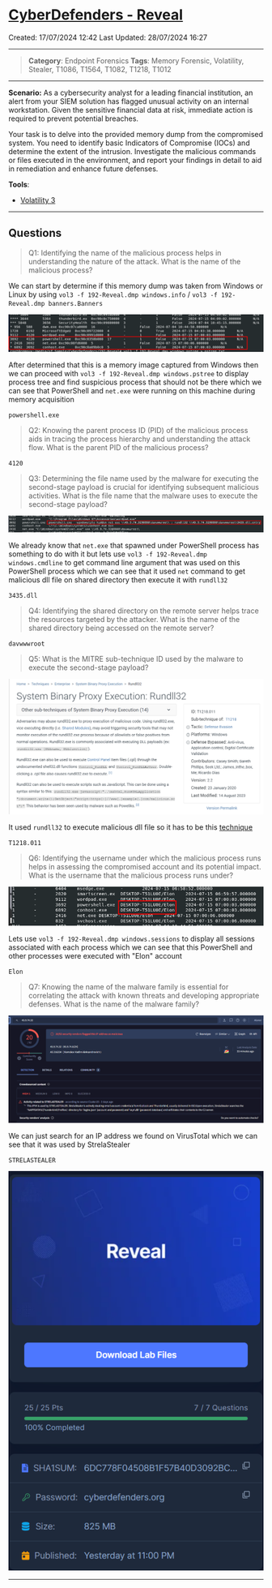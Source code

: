 # [CyberDefenders - Reveal](https://cyberdefenders.org/blueteam-ctf-challenges/reveal/)
Created: 17/07/2024 12:42
Last Updated: 28/07/2024 16:27
* * *
>**Category**: Endpoint Forensics
>**Tags**: Memory Forensic, Volatility, Stealer, T1086, T1564, T1082, T1218, T1012
* * *
**Scenario:**
As a cybersecurity analyst for a leading financial institution, an alert from your SIEM solution has flagged unusual activity on an internal workstation. Given the sensitive financial data at risk, immediate action is required to prevent potential breaches.

Your task is to delve into the provided memory dump from the compromised system. You need to identify basic Indicators of Compromise (IOCs) and determine the extent of the intrusion. Investigate the malicious commands or files executed in the environment, and report your findings in detail to aid in remediation and enhance future defenses.

**Tools**:
- [Volatility 3](https://github.com/volatilityfoundation/volatility3)
* * *
## Questions
>Q1: Identifying the name of the malicious process helps in understanding the nature of the attack. What is the name of the malicious process?

We can start by determine if this memory dump was taken from Windows or Linux by using `vol3 -f 192-Reveal.dmp windows.info` / `vol3 -f 192-Reveal.dmp banners.Banners`

![fd9f6bdf4deb60a314b06e46f968fc3a.png](../../_resources/fd9f6bdf4deb60a314b06e46f968fc3a.png)

After determined that this is a memory image captured from Windows then we can proceed with `vol3 -f 192-Reveal.dmp windows.pstree` to display process tree and find suspicious process that should not be there which we can see that PowerShell and `net.exe` were running on this machine during memory acquisition  

```
powershell.exe
```

>Q2: Knowing the parent process ID (PID) of the malicious process aids in tracing the process hierarchy and understanding the attack flow. What is the parent PID of the malicious process?
```
4120
```

>Q3: Determining the file name used by the malware for executing the second-stage payload is crucial for identifying subsequent malicious activities. What is the file name that the malware uses to execute the second-stage payload?

![2332223a7949f4355135722625c37103.png](../../_resources/2332223a7949f4355135722625c37103.png)

We already know that `net.exe` that spawned under PowerShell process has something to do with it but lets use `vol3 -f 192-Reveal.dmp windows.cmdline` to get command line argument that was used on this PowerShell process which we can see that it used `net` command to get malicious dll file on shared directory then execute it with `rundll32`

```
3435.dll
```

>Q4: Identifying the shared directory on the remote server helps trace the resources targeted by the attacker. What is the name of the shared directory being accessed on the remote server?
```
davwwwroot
```

>Q5: What is the MITRE sub-technique ID used by the malware to execute the second-stage payload?

![5b01a0dbecfaef45e4a6c8827e45b1c2.png](../../_resources/5b01a0dbecfaef45e4a6c8827e45b1c2.png)

It used `rundll32` to execute malicious dll file so it has to be this [technique](https://attack.mitre.org/techniques/T1218/011/)

```
T1218.011
```

>Q6: Identifying the username under which the malicious process runs helps in assessing the compromised account and its potential impact. What is the username that the malicious process runs under?

![5ab72c9c2dbcad48c95249ee5396da3b.png](../../_resources/5ab72c9c2dbcad48c95249ee5396da3b.png)

Lets use `vol3 -f 192-Reveal.dmp windows.sessions` to display all sessions associated with each process which we can see that this PowerShell and other processes were executed with "Elon" account

```
Elon
```

>Q7: Knowing the name of the malware family is essential for correlating the attack with known threats and developing appropriate defenses. What is the name of the malware family?

![9bbbea930b7173fe7be03ef041f544a7.png](../../_resources/9bbbea930b7173fe7be03ef041f544a7.png)

We can just search for an IP address we found on VirusTotal which we can see that it was used by StrelaStealer

```
STRELASTEALER
```

![020faa057349146f6dfef426b3a16cbf.png](../../_resources/020faa057349146f6dfef426b3a16cbf.png)
* * *

